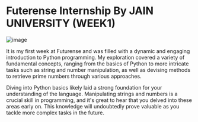 # Futerense Internship By JAIN UNIVERSITY (WEEK1)

![image](https://github.com/DeeruReddy/futurense-internship/assets/115466624/7db6f20b-17b3-4b9f-9466-8334f4a76319)


It is my first week at Futurense and was filled with a dynamic and engaging introduction to Python programming. My exploration covered a variety of fundamental concepts, ranging from the basics of Python to more intricate tasks such as string and number manipulation, as well as devising methods to retrieve prime numbers through various approaches.

Diving into Python basics likely laid a strong foundation for your understanding of the language. Manipulating strings and numbers is a crucial skill in programming, and it's great to hear that you delved into these areas early on. This knowledge will undoubtedly prove valuable as you tackle more complex tasks in the future.







